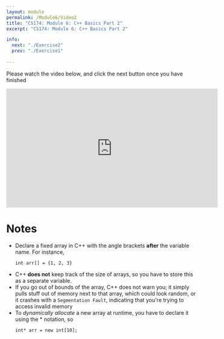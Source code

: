 ```yaml
---
layout: module
permalink: /Module6/Video2
title: "CS174: Module 6: C++ Basics Part 2"
excerpt: "CS174: Module 6: C++ Basics Part 2"

info:
  next: "./Exercise2"
  prev: "./Exercise1"
  
---
```


Please watch the video below, and click the next button once you have finished

<iframe width="560" height="315" src="https://www.youtube.com/embed/hSqE54RQXbM" frameborder="0" allow="accelerometer; autoplay; clipboard-write; encrypted-media; gyroscope; picture-in-picture" allowfullscreen></iframe>

<h1>Notes</h1>
<ul>
<li>Declare a fixed array in C++ with the angle brackets <b>after</b> the variable name.  For instance, <p><code>int arr[] = {1, 2, 3}</code></p></li>
<li>C++ <b>does not</b> keep track of the size of arrays, so you have to store this as a separate variable.  </li>
<li>If you go out of bounds of the array, C++ does not warn you; it simply pulls stuff out of memory next to that array, which could look random, or it crashes with a <code>Segmentation Fault</code>, indicating that you're trying to access invalid memory</li>
<li>To <i>dynamically allocate</i> a new array at runtime, you have to declare it using the * notation, so <p><code>int* arr = new int[10];</code></p> </li>
</ul>